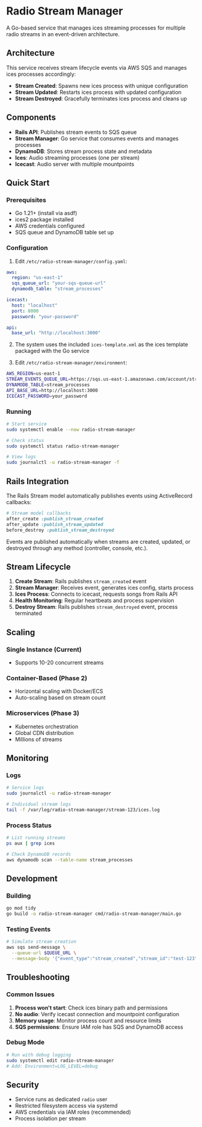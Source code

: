 # Radio Stream Manager

A Go-based service that manages ices streaming processes for multiple radio streams in an event-driven architecture.

## Architecture

This service receives stream lifecycle events via AWS SQS and manages ices processes accordingly:

- **Stream Created**: Spawns new ices process with unique configuration
- **Stream Updated**: Restarts ices process with updated configuration
- **Stream Destroyed**: Gracefully terminates ices process and cleans up

## Components

- **Rails API**: Publishes stream events to SQS queue
- **Stream Manager**: Go service that consumes events and manages processes
- **DynamoDB**: Stores stream process state and metadata
- **Ices**: Audio streaming processes (one per stream)
- **Icecast**: Audio server with multiple mountpoints

## Quick Start

### Prerequisites

- Go 1.21+ (install via asdf)
- ices2 package installed
- AWS credentials configured
- SQS queue and DynamoDB table set up

### Configuration

1. Edit `/etc/radio-stream-manager/config.yaml`:
```yaml
aws:
  region: "us-east-1"
  sqs_queue_url: "your-sqs-queue-url"
  dynamodb_table: "stream_processes"

icecast:
  host: "localhost"
  port: 8000
  password: "your-password"

api:
  base_url: "http://localhost:3000"
```

2. The system uses the included `ices-template.xml` as the ices template packaged with the Go service

3. Edit `/etc/radio-stream-manager/environment`:
```bash
AWS_REGION=us-east-1
STREAM_EVENTS_QUEUE_URL=https://sqs.us-east-1.amazonaws.com/account/stream-events
DYNAMODB_TABLE=stream_processes
API_BASE_URL=http://localhost:3000
ICECAST_PASSWORD=your_password
```

### Running

```bash
# Start service
sudo systemctl enable --now radio-stream-manager

# Check status
sudo systemctl status radio-stream-manager

# View logs
sudo journalctl -u radio-stream-manager -f
```

## Rails Integration

The Rails Stream model automatically publishes events using ActiveRecord callbacks:

```ruby
# Stream model callbacks
after_create :publish_stream_created
after_update :publish_stream_updated
before_destroy :publish_stream_destroyed
```

Events are published automatically when streams are created, updated, or destroyed through any method (controller, console, etc.).

## Stream Lifecycle

1. **Create Stream**: Rails publishes `stream_created` event
2. **Stream Manager**: Receives event, generates ices config, starts process
3. **Ices Process**: Connects to icecast, requests songs from Rails API
4. **Health Monitoring**: Regular heartbeats and process supervision
5. **Destroy Stream**: Rails publishes `stream_destroyed` event, process terminated

## Scaling

### Single Instance (Current)
- Supports 10-20 concurrent streams

### Container-Based (Phase 2)
- Horizontal scaling with Docker/ECS
- Auto-scaling based on stream count

### Microservices (Phase 3)
- Kubernetes orchestration
- Global CDN distribution
- Millions of streams

## Monitoring

### Logs
```bash
# Service logs
sudo journalctl -u radio-stream-manager

# Individual stream logs
tail -f /var/log/radio-stream-manager/stream-123/ices.log
```

### Process Status
```bash
# List running streams
ps aux | grep ices

# Check DynamoDB records
aws dynamodb scan --table-name stream_processes
```

## Development

### Building
```bash
go mod tidy
go build -o radio-stream-manager cmd/radio-stream-manager/main.go
```

### Testing Events
```bash
# Simulate stream creation
aws sqs send-message \
  --queue-url $QUEUE_URL \
  --message-body '{"event_type":"stream_created","stream_id":"test-123","timestamp":"2025-06-19T21:00:00Z","payload":{"name":"Test Stream","api_endpoint":"http://localhost:3000/streams/123"}}'
```

## Troubleshooting

### Common Issues

1. **Process won't start**: Check ices binary path and permissions
2. **No audio**: Verify icecast connection and mountpoint configuration
3. **Memory usage**: Monitor process count and resource limits
4. **SQS permissions**: Ensure IAM role has SQS and DynamoDB access

### Debug Mode
```bash
# Run with debug logging
sudo systemctl edit radio-stream-manager
# Add: Environment=LOG_LEVEL=debug
```

## Security

- Service runs as dedicated `radio` user
- Restricted filesystem access via systemd
- AWS credentials via IAM roles (recommended)
- Process isolation per stream
